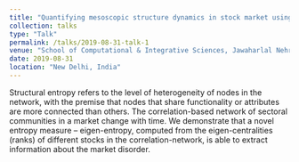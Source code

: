 ```yaml
---
title: "Quantifying mesoscopic structure dynamics in stock market using eigenvector centrality and Sectoral entropy"
collection: talks
type: "Talk"
permalink: /talks/2019-08-31-talk-1
venue: "School of Computational & Integrative Sciences, Jawaharlal Nehru University"
date: 2019-08-31
location: "New Delhi, India"
---
```

Structural entropy refers to the level of heterogeneity of nodes in the network, with the premise that nodes that share functionality or attributes are more connected than others. The correlation-based network of sectoral communities in a market change with time. We demonstrate that a novel entropy measure – eigen-entropy, computed from the eigen-centralities (ranks) of different stocks in the correlation-network, is able to extract information about the market disorder.
